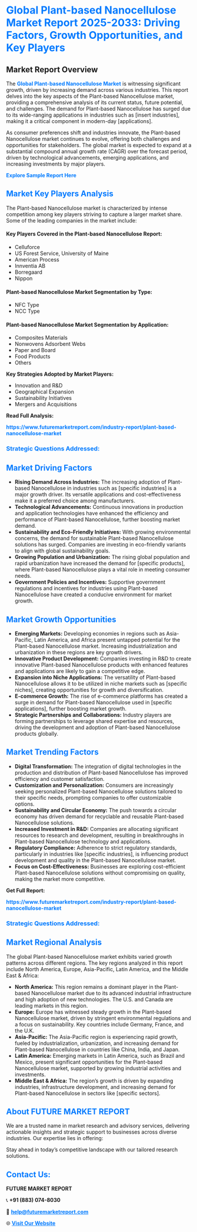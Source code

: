 <h1 style="color: #007BFF;">Global Plant-based Nanocellulose Market Report 2025-2033: Driving Factors, Growth Opportunities, and Key Players</h1>

<section id="overview">
<h2>Market Report Overview</h2>
<p>The <a href="https://www.futuremarketreport.com/industry-report/plant-based-nanocellulose-market" style="color: #007BFF; text-decoration: none;"><strong>Global Plant-based Nanocellulose Market</strong></a> is witnessing significant growth, driven by increasing demand across various industries. This report delves into the key aspects of the Plant-based Nanocellulose market, providing a comprehensive analysis of its current status, future potential, and challenges. The demand for Plant-based Nanocellulose has surged due to its wide-ranging applications in industries such as [insert industries], making it a critical component in modern-day [applications].</p>
<p>As consumer preferences shift and industries innovate, the Plant-based Nanocellulose market continues to evolve, offering both challenges and opportunities for stakeholders. The global market is expected to expand at a substantial compound annual growth rate (CAGR) over the forecast period, driven by technological advancements, emerging applications, and increasing investments by major players.</p>
</section>

<section id="overview">
<p><a href="https://www.futuremarketreport.com/request-sample/reportId=32885" style="color: #007BFF; text-decoration: none;"><strong>Explore Sample Report Here</strong></a></p>
</section>

<section id="key-players">
<h2 style="color: #007BFF;">Market Key Players Analysis</h2>
<p>The Plant-based Nanocellulose market is characterized by intense competition among key players striving to capture a larger market share. Some of the leading companies in the market include:</p>
<h4>Key Players Covered in the Plant-based Nanocellulose Report:</h4>
<ul><li>Celluforce</li><li>US Forest Service, University of Maine</li><li>American Process</li><li>Innventia AB</li><li>Borregaard</li><li>Nippon</li></ul>
<h4>Plant-based Nanocellulose Market Segmentation by Type:</h4>
<ul><li>NFC Type</li><li>NCC Type</li></ul>

<h4>Plant-based Nanocellulose Market Segmentation by Application:</h4>
<ul><li>Composites Materials</li><li>Nonwovens Adsorbent Webs</li><li>Paper and Board</li><li>Food Products</li><li>Others</li></ul>
<p><strong>Key Strategies Adopted by Market Players:</strong></p>
<ul>
<li>Innovation and R&D</li>
<li>Geographical Expansion</li>
<li>Sustainability Initiatives</li>
<li>Mergers and Acquisitions</li>
</ul>
</section>

<section>
<p><strong>Read Full Analysis: </strong></p><a href="https://www.futuremarketreport.com/industry-report/plant-based-nanocellulose-market" style="color: #007BFF; text-decoration: none;"><strong>https://www.futuremarketreport.com/industry-report/plant-based-nanocellulose-market</strong></a>
<h3 style="color: #007BFF;">Strategic Questions Addressed:</h3>
</section>

<section id="driving-factors">
<h2 style="color: #007BFF;">Market Driving Factors</h2>
<ul>
<li><strong>Rising Demand Across Industries:</strong> The increasing adoption of Plant-based Nanocellulose in industries such as [specific industries] is a major growth driver. Its versatile applications and cost-effectiveness make it a preferred choice among manufacturers.</li>
<li><strong>Technological Advancements:</strong> Continuous innovations in production and application technologies have enhanced the efficiency and performance of Plant-based Nanocellulose, further boosting market demand.</li>
<li><strong>Sustainability and Eco-Friendly Initiatives:</strong> With growing environmental concerns, the demand for sustainable Plant-based Nanocellulose solutions has surged. Companies are investing in eco-friendly variants to align with global sustainability goals.</li>
<li><strong>Growing Population and Urbanization:</strong> The rising global population and rapid urbanization have increased the demand for [specific products], where Plant-based Nanocellulose plays a vital role in meeting consumer needs.</li>
<li><strong>Government Policies and Incentives:</strong> Supportive government regulations and incentives for industries using Plant-based Nanocellulose have created a conducive environment for market growth.</li>
</ul>
</section>

<section id="growth-opportunities">
<h2 style="color: #007BFF;">Market Growth Opportunities</h2>
<ul>
<li><strong>Emerging Markets:</strong> Developing economies in regions such as Asia-Pacific, Latin America, and Africa present untapped potential for the Plant-based Nanocellulose market. Increasing industrialization and urbanization in these regions are key growth drivers.</li>
<li><strong>Innovative Product Development:</strong> Companies investing in R&D to create innovative Plant-based Nanocellulose products with enhanced features and applications are likely to gain a competitive edge.</li>
<li><strong>Expansion into Niche Applications:</strong> The versatility of Plant-based Nanocellulose allows it to be utilized in niche markets such as [specific niches], creating opportunities for growth and diversification.</li>
<li><strong>E-commerce Growth:</strong> The rise of e-commerce platforms has created a surge in demand for Plant-based Nanocellulose used in [specific applications], further boosting market growth.</li>
<li><strong>Strategic Partnerships and Collaborations:</strong> Industry players are forming partnerships to leverage shared expertise and resources, driving the development and adoption of Plant-based Nanocellulose products globally.</li>
</ul>
</section>

<section id="trending-factors">
<h2 style="color: #007BFF;">Market Trending Factors</h2>
<ul>
<li><strong>Digital Transformation:</strong> The integration of digital technologies in the production and distribution of Plant-based Nanocellulose has improved efficiency and customer satisfaction.</li>
<li><strong>Customization and Personalization:</strong> Consumers are increasingly seeking personalized Plant-based Nanocellulose solutions tailored to their specific needs, prompting companies to offer customizable options.</li>
<li><strong>Sustainability and Circular Economy:</strong> The push towards a circular economy has driven demand for recyclable and reusable Plant-based Nanocellulose solutions.</li>
<li><strong>Increased Investment in R&D:</strong> Companies are allocating significant resources to research and development, resulting in breakthroughs in Plant-based Nanocellulose technology and applications.</li>
<li><strong>Regulatory Compliance:</strong> Adherence to strict regulatory standards, particularly in industries like [specific industries], is influencing product development and quality in the Plant-based Nanocellulose market.</li>
<li><strong>Focus on Cost-Effectiveness:</strong> Businesses are exploring cost-efficient Plant-based Nanocellulose solutions without compromising on quality, making the market more competitive.</li>
</ul>
</section>

<section>
<p><strong>Get Full Report: </strong></p><a href="https://www.futuremarketreport.com/industry-report/plant-based-nanocellulose-market" style="color: #007BFF; text-decoration: none;"><strong>https://www.futuremarketreport.com/industry-report/plant-based-nanocellulose-market</strong></a>
<h3 style="color: #007BFF;">Strategic Questions Addressed:</h3>
</section>


<section id="regional-analysis">
<h2 style="color: #007BFF;">Market Regional Analysis</h2>
<p>The global Plant-based Nanocellulose market exhibits varied growth patterns across different regions. The key regions analyzed in this report include North America, Europe, Asia-Pacific, Latin America, and the Middle East & Africa:</p>
<ul>
<li><strong>North America:</strong> This region remains a dominant player in the Plant-based Nanocellulose market due to its advanced industrial infrastructure and high adoption of new technologies. The U.S. and Canada are leading markets in this region.</li>
<li><strong>Europe:</strong> Europe has witnessed steady growth in the Plant-based Nanocellulose market, driven by stringent environmental regulations and a focus on sustainability. Key countries include Germany, France, and the U.K.</li>
<li><strong>Asia-Pacific:</strong> The Asia-Pacific region is experiencing rapid growth, fueled by industrialization, urbanization, and increasing demand for Plant-based Nanocellulose in countries like China, India, and Japan.</li>
<li><strong>Latin America:</strong> Emerging markets in Latin America, such as Brazil and Mexico, present significant opportunities for the Plant-based Nanocellulose market, supported by growing industrial activities and investments.</li>
<li><strong>Middle East & Africa:</strong> The region’s growth is driven by expanding industries, infrastructure development, and increasing demand for Plant-based Nanocellulose in sectors like [specific sectors].</li>
</ul>
</section>

<footer>
<h2 style="color: #007BFF;">About FUTURE MARKET REPORT</h2>
<p>We are a trusted name in market research and advisory services, delivering actionable insights and strategic support to businesses across diverse industries. Our expertise lies in offering:</p>

<p>Stay ahead in today’s competitive landscape with our tailored research solutions.</p>

<h2 style="color: #007BFF;">Contact Us:</h2>
<p><strong>FUTURE MARKET REPORT</strong></p>
<p>📞 <strong>+91 (883) 074-8030</strong></p>
<p>📧 <strong><a href="mailto:help@futuremarketreport.com" style="color: #007BFF;">help@futuremarketreport.com</a></strong></p>
<p>🌐 <strong><a href="https://www.futuremarketreport.com/" style="color: #007BFF;">Visit Our Website</a></strong></p>
</footer>